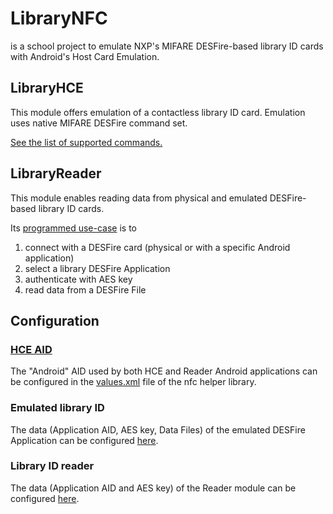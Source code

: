 # LibraryNFC
is a school project to emulate NXP's MIFARE DESFire-based library ID cards with Android's Host Card Emulation.

## LibraryHCE
This module offers emulation of a contactless library ID card. Emulation uses native MIFARE DESFire command set.

[See the list of supported commands.](nfc/src/main/java/com/piotrekwitkowski/nfc/desfire/Commands.java)

## LibraryReader
This module enables reading data from physical and emulated DESFire-based library ID cards.

Its [programmed use-case](LibraryReader/src/main/java/com/piotrekwitkowski/libraryreader) is to 
1. connect with a DESFire card (physical or with a specific Android application)
2. select a library DESFire Application
3. authenticate with AES key
4. read data from a DESFire File

## Configuration

### [HCE AID](https://developer.android.com/guide/topics/connectivity/nfc/hce#ManifestDeclaration)
The "Android" AID used by both HCE and Reader Android applications can be configured in the [values.xml](nfc/src/main/res/values.xml) file of the nfc helper library.

### Emulated library ID
The data (Application AID, AES key, Data Files) of the emulated DESFire Application can be configured [here](LibraryHCE/src/main/java/com/piotrekwitkowski/libraryhce/application).

### Library ID reader
The data (Application AID and AES key) of the Reader module can be configured [here](LibraryReader/src/main/java/com/piotrekwitkowski/libraryreader/LibraryReader.java).